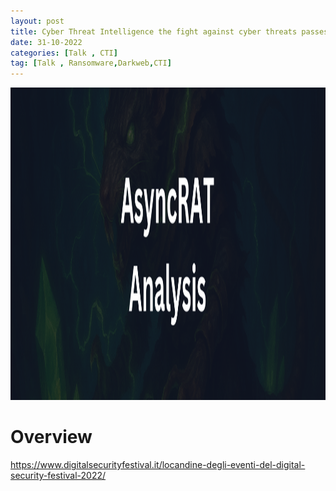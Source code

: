 ```yaml
---
layout: post
title: Cyber Threat Intelligence the fight against cyber threats passes through intelligence
date: 31-10-2022
categories: [Talk , CTI]
tag: [Talk , Ransomware,Darkweb,CTI]
---
```


<img src="assets/images/blogs/async-rat/AsyncRAT-Banner.png" alt="AsycRAT Banner" width="700" height="500">


# Overview
https://www.digitalsecurityfestival.it/locandine-degli-eventi-del-digital-security-festival-2022/
